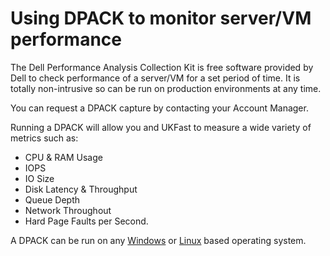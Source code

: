# Using DPACK to monitor server/VM performance

The Dell Performance Analysis Collection Kit is free software provided by Dell to check performance of a server/VM for a set period of time. It is totally non-intrusive so can be run on production environments at any time.

You can request a DPACK capture by contacting your Account Manager.

Running a DPACK will allow you and UKFast to measure a wide variety of metrics such as:

* CPU & RAM Usage
* IOPS
* IO Size
* Disk Latency & Throughput
* Queue Depth
* Network Throughout
* Hard Page Faults per Second.

A DPACK can be run on any [Windows](/DPACK/windows.md) or [Linux](/DPACK/linux.md) based operating system.
